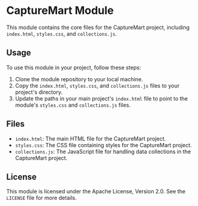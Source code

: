 # CaptureMart Module

This module contains the core files for the CaptureMart project, including `index.html`, `styles.css`, and `collections.js`.

## Usage

To use this module in your project, follow these steps:

1. Clone the module repository to your local machine.
2. Copy the `index.html`, `styles.css`, and `collections.js` files to your project's directory.
3. Update the paths in your main project's `index.html` file to point to the module's `styles.css` and `collections.js` files.

## Files

- `index.html`: The main HTML file for the CaptureMart project.
- `styles.css`: The CSS file containing styles for the CaptureMart project.
- `collections.js`: The JavaScript file for handling data collections in the CaptureMart project.

## License

This module is licensed under the Apache License, Version 2.0. See the `LICENSE` file for more details.
